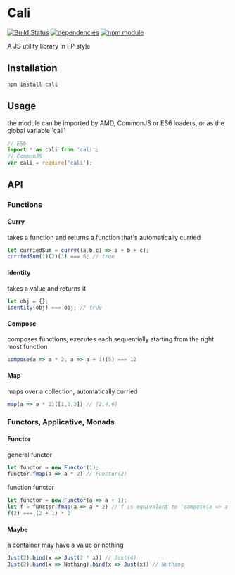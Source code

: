 # Cali
[![Build Status](https://travis-ci.org/jedirandy/cali.svg?branch=master)](https://travis-ci.org/jedirandy/cali)
[![dependencies](https://david-dm.org/jedirandy/cali.svg)](https://david-dm.org/jedirandy/cali)
[![npm module](https://badge.fury.io/js/cali.svg)](https://www.npmjs.org/package/cali)

A JS utility library in FP style

## Installation
```npm install cali```

## Usage
the module can be imported by AMD, CommonJS or ES6 loaders, or as the global variable 'cali'

```js
// ES6
import * as cali from 'cali';
// CommonJS
var cali = require('cali');
```

## API

### Functions

#### Curry

takes a function and returns a function that's automatically curried
```js
let curriedSum = curry((a,b,c) => a + b + c);
curriedSum(1)(2)(3) === 6; // true
```

#### Identity

takes a value and returns it
```js
let obj = {};
identity(obj) === obj; // true
```

#### Compose

composes functions, executes each sequentially starting from the right most function

```js
compose(a => a * 2, a => a + 1)(5) === 12
```

#### Map

maps over a collection, automatically curried

```js
map(a => a * 2)([1,2,3]) // [2,4,6]
```

### Functors, Applicative, Monads

#### Functor

general functor
```js
let functor = new Functor(1);
functor.fmap(a => a * 2) // Functor(2)
```

function functor
```js
let functor = new Functor(a => a + 1);
let f = functor.fmap(a => a * 2) // f is equivalent to 'compose(a => a + 1, a => a * 2)'
f(2) === (2 + 1) * 2
```

#### Maybe

a container may have a value or nothing
```js
Just(2).bind(x => Just(2 * x)) // Just(4)
Just(2).bind(x => Nothing).bind(x => Just(x)) // Nothing
```
